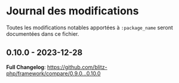 # Journal des modifications

Toutes les modifications notables apportées à `:package_name` seront documentées dans ce fichier.

## 0.10.0 - 2023-12-28

<!-- Release notes generated using configuration in .github/release.yml at main -->
**Full Changelog**: https://github.com/blitz-php/framework/compare/0.9.0...0.10.0
